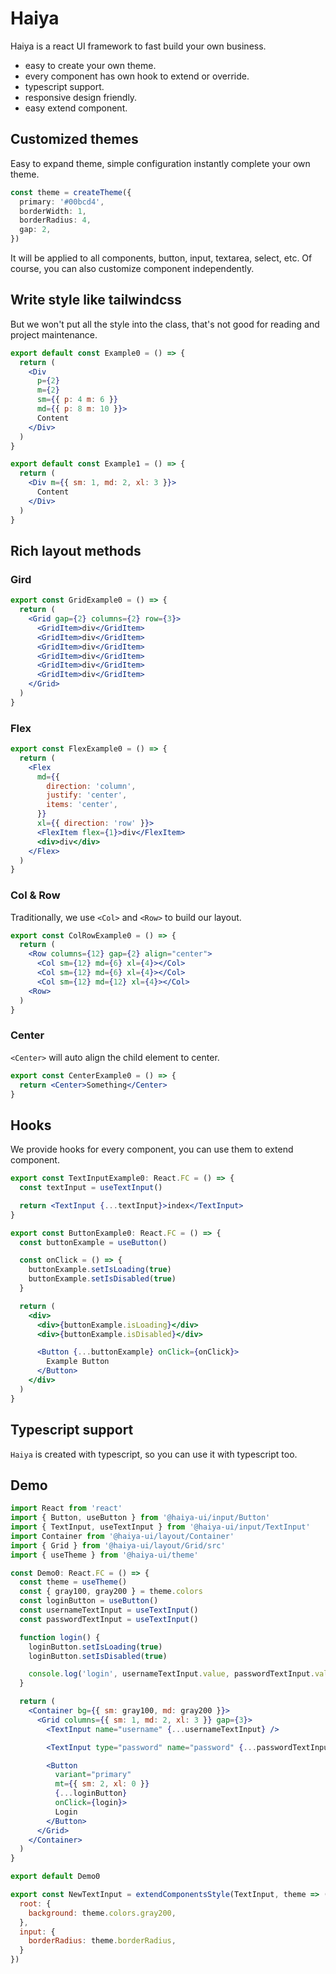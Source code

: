 # Haiya

Haiya is a react UI framework to fast build your own business.

- easy to create your own theme.
- every component has own hook to extend or override.
- typescript support.
- responsive design friendly.
- easy extend component.

## Customized themes

Easy to expand theme, simple configuration instantly complete your own theme.

```ts
const theme = createTheme({
  primary: '#00bcd4',
  borderWidth: 1,
  borderRadius: 4,
  gap: 2,
})
```

It will be applied to all components, button, input, textarea, select, etc. Of course, you can also customize component independently.

## Write style like tailwindcss

But we won't put all the style into the class, that's not good for reading and project maintenance.

```jsx
export default const Example0 = () => {
  return (
    <Div
      p={2}
      m={2}
      sm={{ p: 4 m: 6 }}
      md={{ p: 8 m: 10 }}>
      Content
    </Div>
  )
}
```

```jsx
export default const Example1 = () => {
  return (
    <Div m={{ sm: 1, md: 2, xl: 3 }}>
      Content
    </Div>
  )
}
```

## Rich layout methods

### Gird

```jsx
export const GridExample0 = () => {
  return (
    <Grid gap={2} columns={2} row={3}>
      <GridItem>div</GridItem>
      <GridItem>div</GridItem>
      <GridItem>div</GridItem>
      <GridItem>div</GridItem>
      <GridItem>div</GridItem>
      <GridItem>div</GridItem>
    </Grid>
  )
}
```

### Flex

```jsx
export const FlexExample0 = () => {
  return (
    <Flex
      md={{
        direction: 'column',
        justify: 'center',
        items: 'center',
      }}
      xl={{ direction: 'row' }}>
      <FlexItem flex={1}>div</FlexItem>
      <div>div</div>
    </Flex>
  )
}
```

### Col & Row

Traditionally, we use `<Col>` and `<Row>` to build our layout.

```jsx
export const ColRowExample0 = () => {
  return (
    <Row columns={12} gap={2} align="center">
      <Col sm={12} md={6} xl={4}></Col>
      <Col sm={12} md={6} xl={4}></Col>
      <Col sm={12} md={12} xl={4}></Col>
    <Row>
  )
}
```

### Center

`<Center>` will auto align the child element to center.

```jsx
export const CenterExample0 = () => {
  return <Center>Something</Center>
}
```

## Hooks

We provide hooks for every component, you can use them to extend component.

```jsx
export const TextInputExample0: React.FC = () => {
  const textInput = useTextInput()

  return <TextInput {...textInput}>index</TextInput>
}
```

```jsx
export const ButtonExample0: React.FC = () => {
  const buttonExample = useButton()

  const onClick = () => {
    buttonExample.setIsLoading(true)
    buttonExample.setIsDisabled(true)
  }

  return (
    <div>
      <div>{buttonExample.isLoading}</div>
      <div>{buttonExample.isDisabled}</div>

      <Button {...buttonExample} onClick={onClick}>
        Example Button
      </Button>
    </div>
  )
}
```

## Typescript support

`Haiya` is created with typescript, so you can use it with typescript too.

## Demo

```jsx
import React from 'react'
import { Button, useButton } from '@haiya-ui/input/Button'
import { TextInput, useTextInput } from '@haiya-ui/input/TextInput'
import Container from '@haiya-ui/layout/Container'
import { Grid } from '@haiya-ui/layout/Grid/src'
import { useTheme } from '@haiya-ui/theme'

const Demo0: React.FC = () => {
  const theme = useTheme()
  const { gray100, gray200 } = theme.colors
  const loginButton = useButton()
  const usernameTextInput = useTextInput()
  const passwordTextInput = useTextInput()

  function login() {
    loginButton.setIsLoading(true)
    loginButton.setIsDisabled(true)

    console.log('login', usernameTextInput.value, passwordTextInput.value)
  }

  return (
    <Container bg={{ sm: gray100, md: gray200 }}>
      <Grid columns={{ sm: 1, md: 2, xl: 3 }} gap={3}>
        <TextInput name="username" {...usernameTextInput} />

        <TextInput type="password" name="password" {...passwordTextInput} />

        <Button
          variant="primary"
          mt={{ sm: 2, xl: 0 }}
          {...loginButton}
          onClick={login}>
          Login
        </Button>
      </Grid>
    </Container>
  )
}

export default Demo0
```

```jsx
export const NewTextInput = extendComponentsStyle(TextInput, theme => ({
  root: {
    background: theme.colors.gray200,
  },
  input: {
    borderRadius: theme.borderRadius,
  }
})
```
